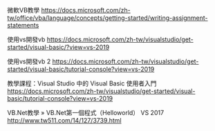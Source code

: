 微軟VB教學
https://docs.microsoft.com/zh-tw/office/vba/language/concepts/getting-started/writing-assignment-statements


使用vs開發vb
https://docs.microsoft.com/zh-tw/visualstudio/get-started/visual-basic/?view=vs-2019


使用vs開發vb  2
https://docs.microsoft.com/zh-tw/visualstudio/get-started/visual-basic/tutorial-console?view=vs-2019



教學課程：Visual Studio 中的 Visual Basic 使用者入門
https://docs.microsoft.com/zh-tw/visualstudio/get-started/visual-basic/tutorial-console?view=vs-2019




VB.Net教學 » VB.Net第一個程式（Helloworld）   VS 2017
http://www.tw511.com/14/127/3739.html
